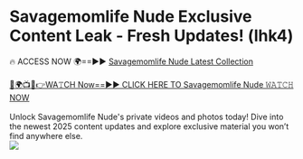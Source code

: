 # Savagemomlife Nude Exclusive Content Leak - Fresh Updates! (lhk4)

🔥 ACCESS NOW 🌍==►► <a href="https://tinyurl.com/yc657z5k" rel="nofollow">Savagemomlife Nude Latest Collection</a>
<br><br>
[🔴🌍📺📱👉WA𝚃CH Now==►► CLICK HERE TO Savagemomlife Nude 𝚆𝙰𝚃𝙲𝙷 NOW](https://tinyurl.com/yc657z5k)
<br><br>
Unlock Savagemomlife Nude's private videos and photos today! Dive into the newest 2025 content updates and explore exclusive material you won’t find anywhere else.
<br>
<a href="https://tinyurl.com/yc657z5k" rel="nofollow" data-target="animated-image.originalLink"><img src="https://camo.githubusercontent.com/8a4f000d20f83aca3bf7ec5f350d767afa0574a8a352519fd8cfa583a6f93a33/68747470733a2f2f692e696d6775722e636f6d2f644a486b345a712e676966" data-canonical-src="https://i.imgur.com/dJHk4Zq.gif" style="max-width: 100%; display: inline-block;" data-target="animated-image.originalImage"></a>
<br>
